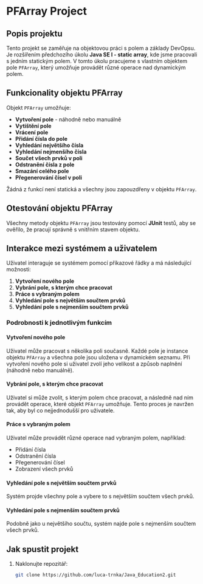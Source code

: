 # PFArray Project

## Popis projektu
Tento projekt se zaměřuje na objektovou práci s polem a základy DevOpsu. Je rozšířením předchozího úkolu **Java SE I - static array**, kde jsme pracovali s jedním statickým polem. V tomto úkolu pracujeme s vlastním objektem pole `PFArray`, který umožňuje provádět různé operace nad dynamickým polem.

## Funkcionality objektu PFArray
Objekt `PFArray` umožňuje:
- **Vytvoření pole** - náhodně nebo manuálně
- **Vytištění pole**
- **Vrácení pole**
- **Přidání čísla do pole**
- **Vyhledání největšího čísla**
- **Vyhledání nejmenšího čísla**
- **Součet všech prvků v poli**
- **Odstranění čísla z pole**
- **Smazání celého pole**
- **Přegenerování čísel v poli**

Žádná z funkcí není statická a všechny jsou zapouzdřeny v objektu `PFArray`.

## Otestování objektu PFArray
Všechny metody objektu `PFArray` jsou testovány pomocí **JUnit** testů, aby se ověřilo, že pracují správně s vnitřním stavem objektu.

## Interakce mezi systémem a uživatelem
Uživatel interaguje se systémem pomocí příkazové řádky a má následující možnosti:
1. **Vytvoření nového pole**
2. **Vybrání pole, s kterým chce pracovat**
3. **Práce s vybraným polem**
4. **Vyhledání pole s největším součtem prvků**
5. **Vyhledání pole s nejmenším součtem prvků**

### Podrobnosti k jednotlivým funkcím

#### Vytvoření nového pole
Uživatel může pracovat s několika poli současně. Každé pole je instance objektu `PFArray` a všechna pole jsou uložena v dynamickém seznamu. Při vytvoření nového pole si uživatel zvolí jeho velikost a způsob naplnění (náhodně nebo manuálně).

#### Vybrání pole, s kterým chce pracovat
Uživatel si může zvolit, s kterým polem chce pracovat, a následně nad ním provádět operace, které objekt `PFArray` umožňuje. Tento proces je navržen tak, aby byl co nejjednodušší pro uživatele.

#### Práce s vybraným polem
Uživatel může provádět různé operace nad vybraným polem, například:
- Přidání čísla
- Odstranění čísla
- Přegenerování čísel
- Zobrazení všech prvků

#### Vyhledání pole s největším součtem prvků
Systém projde všechny pole a vybere to s největším součtem všech prvků.

#### Vyhledání pole s nejmenším součtem prvků
Podobně jako u největšího součtu, systém najde pole s nejmenším součtem všech prvků.

## Jak spustit projekt
1. Naklonujte repozitář:
   ```bash
   git clone https://github.com/luca-trnka/Java_Education2.git
